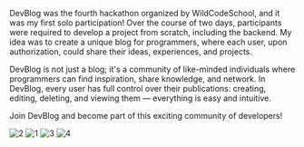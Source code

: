 
DevBlog was the fourth hackathon organized by WildCodeSchool, and it was my first solo participation! Over the course of two days, participants were required to develop a project from scratch, including the backend. My idea was to create a unique blog for programmers, where each user, upon authorization, could share their ideas, experiences, and projects.

DevBlog is not just a blog; it's a community of like-minded individuals where programmers can find inspiration, share knowledge, and network. In DevBlog, every user has full control over their publications: creating, editing, deleting, and viewing them — everything is easy and intuitive.

Join DevBlog and become part of this exciting community of developers!

![2](https://github.com/dtricolici12345/DevBlog/assets/150685346/0812c23d-e6d4-48f7-ac47-2e19b01e9524)
![1](https://github.com/dtricolici12345/DevBlog/assets/150685346/aa066828-91ac-4705-9712-67364c229027)
![3](https://github.com/dtricolici12345/DevBlog/assets/150685346/8afa2a3c-736f-4ece-ba65-fb2863e7acf2)
![4](https://github.com/dtricolici12345/DevBlog/assets/150685346/1c7f3dc8-befd-4289-b04d-57be00a083b3)
